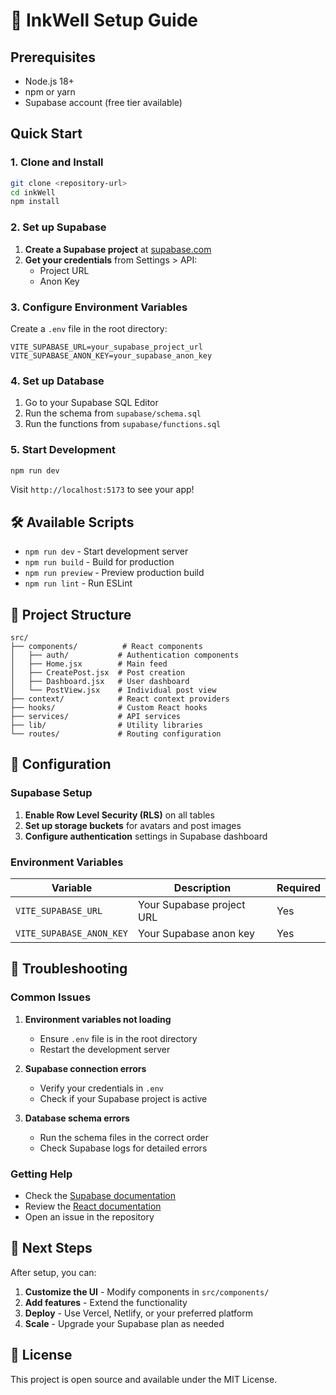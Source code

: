 # 🚀 InkWell Setup Guide

## Prerequisites

- Node.js 18+ 
- npm or yarn
- Supabase account (free tier available)

## Quick Start

### 1. Clone and Install

```bash
git clone <repository-url>
cd inkWell
npm install
```

### 2. Set up Supabase

1. **Create a Supabase project** at [supabase.com](https://supabase.com)
2. **Get your credentials** from Settings > API:
   - Project URL
   - Anon Key

### 3. Configure Environment Variables

Create a `.env` file in the root directory:

```env
VITE_SUPABASE_URL=your_supabase_project_url
VITE_SUPABASE_ANON_KEY=your_supabase_anon_key
```

### 4. Set up Database

1. Go to your Supabase SQL Editor
2. Run the schema from `supabase/schema.sql`
3. Run the functions from `supabase/functions.sql`

### 5. Start Development

```bash
npm run dev
```

Visit `http://localhost:5173` to see your app!

## 🛠️ Available Scripts

- `npm run dev` - Start development server
- `npm run build` - Build for production
- `npm run preview` - Preview production build
- `npm run lint` - Run ESLint

## 📁 Project Structure

```
src/
├── components/          # React components
│   ├── auth/           # Authentication components
│   ├── Home.jsx        # Main feed
│   ├── CreatePost.jsx  # Post creation
│   ├── Dashboard.jsx   # User dashboard
│   └── PostView.jsx    # Individual post view
├── context/            # React context providers
├── hooks/              # Custom React hooks
├── services/           # API services
├── lib/                # Utility libraries
└── routes/             # Routing configuration
```

## 🔧 Configuration

### Supabase Setup

1. **Enable Row Level Security (RLS)** on all tables
2. **Set up storage buckets** for avatars and post images
3. **Configure authentication** settings in Supabase dashboard

### Environment Variables

| Variable | Description | Required |
|----------|-------------|----------|
| `VITE_SUPABASE_URL` | Your Supabase project URL | Yes |
| `VITE_SUPABASE_ANON_KEY` | Your Supabase anon key | Yes |

## 🚨 Troubleshooting

### Common Issues

1. **Environment variables not loading**
   - Ensure `.env` file is in the root directory
   - Restart the development server

2. **Supabase connection errors**
   - Verify your credentials in `.env`
   - Check if your Supabase project is active

3. **Database schema errors**
   - Run the schema files in the correct order
   - Check Supabase logs for detailed errors

### Getting Help

- Check the [Supabase documentation](https://supabase.com/docs)
- Review the [React documentation](https://react.dev)
- Open an issue in the repository

## 🎯 Next Steps

After setup, you can:

1. **Customize the UI** - Modify components in `src/components/`
2. **Add features** - Extend the functionality
3. **Deploy** - Use Vercel, Netlify, or your preferred platform
4. **Scale** - Upgrade your Supabase plan as needed

## 📝 License

This project is open source and available under the MIT License.
